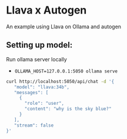 # Llava x Autogen

An example using Llava on Ollama and autogen



## Setting up model:

Run ollama server locally
- `OLLAMA_HOST=127.0.0.1:5050 ollama serve`

```bash
curl http://localhost:5050/api/chat -d '{
   "model": "llava:34b",
   "messages": [
     {
       "role": "user",
       "content": "why is the sky blue?"
     }
   ],
   "stream": false
}'
```